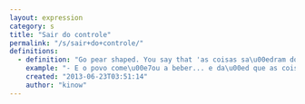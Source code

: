 ```yaml
---
layout: expression
category: s
title: "Sair do controle"
permalink: "/s/sair+do+controle/"
definitions:
  - definition: "Go pear shaped. You say that 'as coisas sa\u00edram do controle', same as things have gone pear shaped, or things went awry."
    example: "- E o povo come\u00e7ou a beber... e da\u00ed que as coisas sa\u00edram do controle"
    created: "2013-06-23T03:51:14"
    author: "kinow"
---
```

